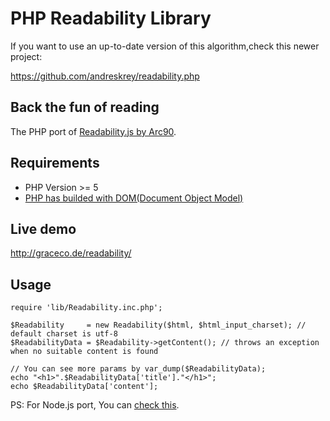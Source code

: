 # PHP Readability Library

If you want to use an up-to-date version of this algorithm,check this newer project: 

https://github.com/andreskrey/readability.php


## Back the fun of reading

The PHP port of [Readability.js by Arc90](http://code.google.com/p/arc90labs-readability/).


## Requirements

* PHP Version >= 5
* [PHP has builded with DOM(Document Object Model)](http://www.php.net/manual/en/book.dom.php)


## Live demo 

http://graceco.de/readability/


## Usage

```
require 'lib/Readability.inc.php';

$Readability     = new Readability($html, $html_input_charset); // default charset is utf-8
$ReadabilityData = $Readability->getContent(); // throws an exception when no suitable content is found

// You can see more params by var_dump($ReadabilityData);
echo "<h1>".$ReadabilityData['title']."</h1>";
echo $ReadabilityData['content'];
```



PS: For Node.js port, You can [check this](https://github.com/arrix/node-readability/).


